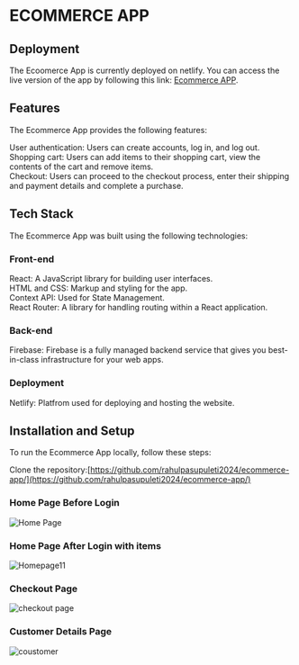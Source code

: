 # ECOMMERCE APP

## Deployment
The Ecoomerce App is currently deployed on netlify. You can access the live version of the app by following this link: [Ecommerce APP](https://rahulecommercesite.netlify.app/).

## Features
The Ecommerce App provides the following features:

User authentication: Users can create accounts, log in, and log out.\
Shopping cart: Users can add items to their shopping cart, view the contents of the cart and remove items.\
Checkout: Users can proceed to the checkout process, enter their shipping and payment details and complete a purchase.

## Tech Stack
The Ecommerce App was built using the following technologies:

### Front-end
React: A JavaScript library for building user interfaces.\
HTML and CSS: Markup and styling for the app.\
Context API: Used for State Management.\
React Router: A library for handling routing within a React application.
### Back-end
Firebase: Firebase is a fully managed backend service that gives you best-in-class infrastructure for your web apps.
### Deployment
Netlify: Platfrom used for deploying and hosting the website.

## Installation and Setup
To run the Ecommerce App locally, follow these steps:

Clone the repository:[https://github.com/rahulpasupuleti2024/ecommerce-app/](https://github.com/rahulpasupuleti2024/ecommerce-app/)

### Home Page Before Login
![Home Page](https://github.com/rahulpasupuleti2024/ecommerce-app/assets/91516898/2a7d07bf-feb2-4bb9-b1dc-1fb5e77bccc5)

### Home Page After Login with items
![Homepage11](https://github.com/rahulpasupuleti2024/ecommerce-app/assets/91516898/c365d889-0a80-45a6-a29c-0b8709d4cf87)

### Checkout Page
![checkout page](https://github.com/rahulpasupuleti2024/ecommerce-app/assets/91516898/cf65502d-b2b4-4b06-8d3a-06d17b5cf27d)

### Customer Details Page
![coustomer](https://github.com/rahulpasupuleti2024/ecommerce-app/assets/91516898/088664dc-8027-410d-98a4-aee6eb13831f)

















